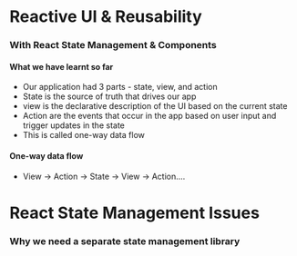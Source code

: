 # Reactive UI & Reusability
### With React State Management & Components

#### What we have learnt so far
- Our application had 3 parts - state, view, and action
- State is the source of truth that drives our app
- view is the declarative description of the UI based on the current state
- Action are the events that occur in the app based on user input and trigger updates in the state
- This is called one-way data flow

#### One-way data flow
- View -> Action -> State -> View -> Action....

# React State Management Issues
### Why we need a separate state management library